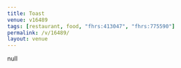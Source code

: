 ```yaml
---
title: Toast
venue: v16489
tags: [restaurant, food, "fhrs:413047", "fhrs:775590"]
permalink: /v/16489/
layout: venue
---
```

null
